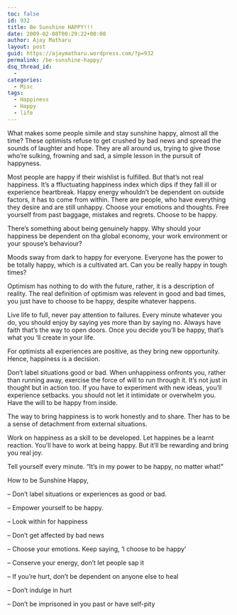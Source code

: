 ```yaml
---
toc: false
id: 932
title: Be Sunshine HAPPY!!!
date: 2009-02-08T00:29:22+00:00
author: Ajay Matharu
layout: post
guid: https://ajaymatharu.wordpress.com/?p=932
permalink: /be-sunshine-happy/
dsq_thread_id:
  - 
categories:
  - Misc
tags:
  - Happiness
  - Happy
  - life
---
```

What makes some people simile and stay sunshine happy, almost all the time? These optimists refuse to get crushed by bad news and spread the sounds of laughter and hope. They are all around us, trying to give those who&#8217;re sulking, frowning and sad, a simple lesson in the pursuit of happyness.

Most people are happy if their wishlist is fulfilled. But that&#8217;s not real happiness. It&#8217;s a ffluctuating happiness index which dips if they fall ill or experience heartbreak. Happy energy whouldn&#8217;t be dependent on outside factors, it has to come from within. There are people, who have everything they desire and are still unhappy. Choose your emotions and thoughts. Free yourself from past baggage, mistakes and regrets. Choose to be happy.

There&#8217;s something about being genuinely happy. Why should your happiness be dependent on tha global economy, your work environment or your spouse&#8217;s behaviour?

Moods sway from dark to happy for everyone. Everyone has the power to be totally happy, which is a cultivated art. Can you be really happy in tough times?

Optimism has nothing to do with the future, rather, it is a description of reality. The real definition of optimism was relevent in good and bad times, you just have to choose to be happy, despite whatever happens.

Live life to full, never pay attention to failures. Every minute whatever you do, you should enjoy by saying yes more than by saying no. Always have faith that&#8217;s the way to open doors. Once you decide you&#8217;ll be happy, that&#8217;s what you &#8216;ll create in your life.

For optimists all experiences are positive, as they bring new opportunity. Hence, happiness is a decision.

Don&#8217;t label situations good or bad. When unhappiness onfronts you, rather than running away, exercise the force of will to run through it. It&#8217;s not just in thought but in action too. If you have to experiment with new ideas, you&#8217;ll experience setbacks. you should not let it intimidate or overwhelm you. Have the will to be happy from inside.

The way to bring happiness is to work honestly and to share. Ther has to be a sense of detachment from external situations.

Work on happiness as a skill to be developed. Let happines be a learnt reaction. You&#8217;ll have to work at being happy. But it&#8217;ll be rewarding and bring you real joy.

Tell yourself every minute. &#8220;It&#8217;s in my power to be happy, no matter what!&#8221;

How to be Sunshine Happy,

&#8211; Don&#8217;t label situations or experiences as good or bad.

&#8211; Empower yourself to be happy.

&#8211; Look within for happiness

&#8211; Don&#8217;t get affected by bad news

&#8211; Choose your emotions. Keep saying, &#8216;I choose to be happy&#8217;

&#8211; Conserve your energy, don&#8217;t let people sap it

&#8211; If you&#8217;re hurt, don&#8217;t be dependent on anyone else to heal

&#8211; Don&#8217;t indulge in hurt

&#8211; Don&#8217;t be imprisoned in you past or have self-pity
